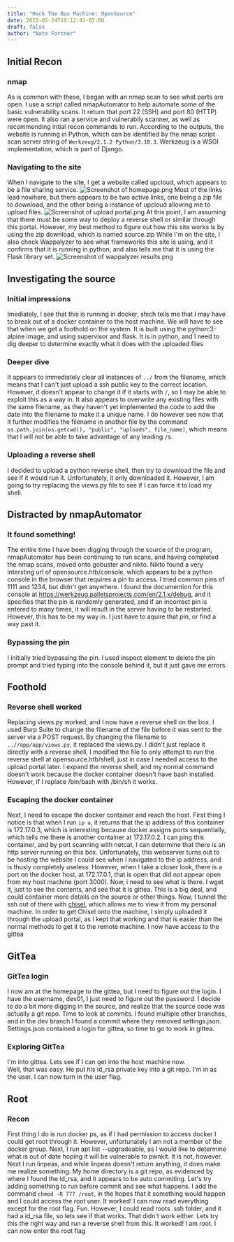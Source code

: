 ```yaml
---
title: "Hack The Box Machine: OpenSource"
date: 2022-05-24T19:12:41-07:00
draft: false
author: "Nate Fortner"
---
```


## Initial Recon
### nmap
As is common with these, I began with an nmap scan to see what ports are open.  I use a script called nmapAutomator to help automate some of the basic vulnerability scans.  It return that port 22 (SSH) and port 80 (HTTP) were open.  It also ran a service and vulnerabily scanner, as well as recommending intial recon commands to run.  According to the outputs, the website is running in Python, which can be identified by the nmap script scan server string of `Werkzeug/2.1.2 Python/3.10.3`.  Werkzeug is a WSGI implementation, which is part of Django.  
### Navigating to the site
When I navigate to the site, I get a website called upcloud, which appears to be a file sharing service.   ![Screenshot of homepage.png](/media/htb/opensource/website.png) Most of the links lead nowhere, but there appears to be two active links, one being a zip file to download, and the other being a instance of upcloud allowing me to upload files.  ![Screenshot of upload portal.png](/media/htb/opensource/upload_portal.png)  At this point, I am assuming that there must be some way to deploy a reverse shell or similar through this portal.  However, my best method to figure out how this site works is by using the zip download, which is named source.zip  While I'm on the site, I also check Wappalyzer to see what frameworks this site is using, and it confirms that it is running in python, and also tells me that it is using the Flask library set.  ![Screenshot of wappalyzer results.png](/media/htb/opensource/wappalyzer.png)
## Investigating the source
### Initial impressions
Imediately, I see that this is running in docker, shich tells me that I may have to break out of a docker container to the host machine.  We will have to see that when we get a foothold on the system.  It is built using the python:3-alpine image, and using supervisor and flask.  It is in python, and I need to dig deeper to determine exactly what it does with the uploaded files
### Deeper dive
It appears to immediately clear all instances of `../` from the filename, which means that I can't just upload a ssh public key to the correct location.  However, it doesn't appear to change it if it starts with `/`, so I may be able to exploit this as a way in.  It also appears to overwrite any existing files with the same filename, as they haven't yet implemented the code to add the date into the filename to make it a unique name.  I do however see now that it further modifies the filename in another file by the command `os.path.join(os.getcwd(), "public", "uploads", file_name)`, which means that I will not be able to take advantage of any leading `/`s.  
### Uploading a reverse shell
I decided to upload a python reverse shell, then try to download the file and see if it would run it.  Unfortunately, it only downloaded it.  However, I am going to try replacing the views.py file to see if I can force it to load my shell.  

## Distracted by nmapAutomator
### It found something!
The entire time I have been digging through the source of the program, nmapAutomator has been continuing to run scans, and having completed the nmap scans, moved onto gobuster and nikto.  Nikto found a very intersting url of opensource.htb/console, which appears to be a python console in the browser that requires a pin to access.  I tried common pins of 1111 and 1234, but didn't get anywhere.  I found the documention for this console at https://werkzeug.palletsprojects.com/en/2.1.x/debug, and it specifies that the pin is randomly generated, and if an incorrect pin is entered to many times, it will result in the server having to be restarted.  However, this has to be my way in.  I just have to aquire that pin, or find a way past it.
### Bypassing the pin
I initially tried bypassing the pin.  I used inspect element to delete the pin prompt and tried typing into the console behind it, but it just gave me errors.  

## Foothold
### Reverse shell worked
Replacing views.py worked, and I now have a reverse shell on the box.  I used Burp Suite to change the filename of the file before it was sent to the server via a POST request.  By changing the filename to `..//app/app/views.py`, it replaced the views.py.  I didn't just replace it directly with a reverse shell, I modified the file to only attempt to run the reverse shell at opensource.htb/shell, just in case I needed access to the upload portal later.  I expand the reverse shell, and my normal command doesn't work because the docker container doesn't have bash installed.  However, if I replace /bin/bash with /bin/sh it works.  
### Escaping the docker container
Next, I need to escape the docker container and reach the host.    First thing I notice is that when I run `ip a`, it returns that the ip address of this container is 172.17.0.3, which is interesting because docker assigns ports sequentially, which tells me there is another container at 172.17.0.2.  I can ping this container, and by port scanning with netcat, I can determine that there is an http server running on this box.  Unfortunately, this webserver turns out to be hosting the website I could see when I navigated to the ip address, and is thusly completely useless.  However, when I take a closer look, there is a port on the docker host, at 172.17.0.1, that is open that did not appear open from my host machine (port 3000).  Now, i need to see what is there.  I wget it, just to see the contents, and see that it is gittea.  This is a big deal, and could container more details on the source or other things.  Now, I tunnel the ssh out of there with [chisel](https://github.com/jpillora/chisel), which allows me to view it from my personal machine.  In order to get Chisel onto the machine, I simply uploaded it through the upload portal, as I kept that working and that is easier than the normal methods to get it to the remote machine.  I now have access to the gittea
## GitTea
### GitTea login
I now am at the homepage to the gittea, but I need to figure out the login.  I have the username, dev01, I just need to figure out the password.  I decide to do a bit more digging in the source, and realize that the source code was actually a git repo.  Time to look at commits.  I found multiple other branches, and in the dev branch I found a commit where they removed settings.json.  Settings.json contained a login for gittea, so time to go to work in gittea.
### Exploring GitTea
I'm into gittea.  Lets see if I can get into the host machine now.  
Well, that was easy.  He put his id_rsa private key into a git repo.  I'm in as the user.  I can now turn in the user flag.
## Root
### Recon
First thing I do is run docker ps, as if I had permission to access docker I could get root through it.  However, unfortunately I am not a member of the docker group.  Next, I run apt list --upgradeable, as I would like to determine what is out of date hoping it will be vulnerable to pwnkit.  It is not, however.  Next I run linpeas, and while linpeas doesn't return anything, it does make me realize something.  My home directory is a git repo, as evidenced by where I found the id_rsa, and it appears to be auto commiting.  Let's try adding something to run before commit and see what happens.  I add the command `chmod -R 777 /root`, in the hopes that it something would happen and I could access the root user.  It worked!  I can now read everything except for the root flag.  Fun.  However, I could read roots .ssh folder, and it had a id_rsa file, so lets see if that works.  That didn't work either.  Lets try this the right way and run a reverse shell from this.  It worked!  I am root.  I can now enter the root flag
